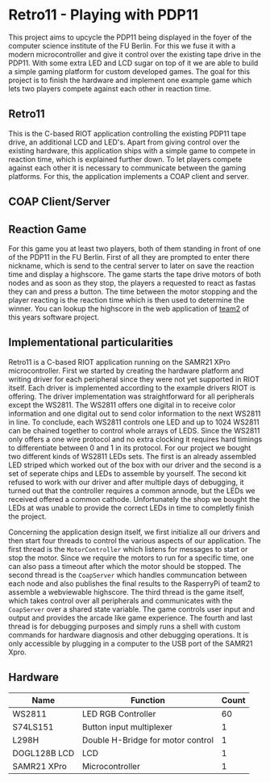 # Retro11 - Playing with PDP11

This project aims to upcycle the PDP11 being displayed in the foyer of the computer science
institute of the FU Berlin. For this we fuse it with a modern microcontroller and give it control
over the existing tape drive in the PDP11. With some extra LED and LCD sugar on top of it we are
able to build a simple gaming platform for custom developed games.
The goal for this project is to finish the hardware and implement one example game which
lets two players compete against each other in reaction time.

## Retro11

This is the C-based RIOT application controlling the existing PDP11 tape drive,
an additional LCD and LED's. Apart from giving control over the existing hardware,
this application ships with a simple game to compete in reaction time, which is
explained further down.
To let players compete against each other it is necessary to communicate between
the gaming platforms. For this, the application implements a COAP client and server.

## COAP Client/Server


## Reaction Game

For this game you at least two players, both of them standing in front of one of the
PDP11 in the FU Berlin. First of all they are prompted to enter there nickname, which
is send to the central server to later on save the reaction time and display a highscore.
The game starts the tape drive motors of both nodes and as soon as they stop, the players
a requested to react as fastas they can and press a button. The time between the motor
stopping and the player reacting is the reaction time which is then used to determine
the winner.
You can lookup the highscore in the web application of [team2](https://github.com/fu-inet-swp17/team2)
of this years software project.

## Implementational particularities

Retro11 is a C-based RIOT application running on the SAMR21 XPro microcontroller.
First we started by creating the hardware platform and writing driver for each peripheral since they were not yet supported in RIOT itself. Each driver is implemented according to the example drivers RIOT is offering. The driver implementation was straightforward for all peripherals except the WS2811.
The WS2811 offers one digital in to receive color information and one digital out to send color information to the next WS2811 in line. To conclude, each WS2811 controls one LED and up to 1024 WS2811 can be chained together to control whole arrays of LEDS.
Since the WS2811 only offers a one wire protocol and no extra clocking it requires hard timings to differentiate between 0 and 1 in its protocol. For our project we bought two different kinds of WS2811 LEDs sets. The first is an already assembled LED striped which worked out of the box with our driver and the second is a set of seperate chips and LEDs to assemble by yourself. The second kit refused to work with our driver and after multiple days of debugging, it turned out that the controller requires a common annode, but the LEDs we received offered a common cathode. Unfortunately the shop we bought the LEDs at was unable to provide the correct LEDs in time to completly finish the project.

Concerning the application design itself, we first initialize all our drivers and then start four threads to control the various aspects of our application.
The first thread is the `MotorController` which listens for messages to start or stop the motor. Since we require the motors to run for a specific time, one can also pass a timeout after which the motor should be stopped.
The second thread is the `CoapServer` which handles communcation between each node and also publishes the final results to the RasperryPi of team2 to assemble a webviewable highscore.
The third thread is the game itself, which takes control over all peripherals and communicates with the `CoapServer` over a shared state variable. The game controls user input and output and provides the arcade like game experience.
The fourth and last thread is for debugging purposes and simply runs a shell with custom commands for hardware diagnosis and other debugging operations. It is only accessible by plugging in a computer to the USB port of the SAMR21 Xpro.

## Hardware

|Name|Function|Count|
|----|--------|-----|
|WS2811|LED RGB Controller|60|
|S74LS151|Button input multiplexer|1|
|L298H|Double H-Bridge for motor control|1|
|DOGL128B LCD|LCD|1|
|SAMR21 XPro|Microcontroller|1|

